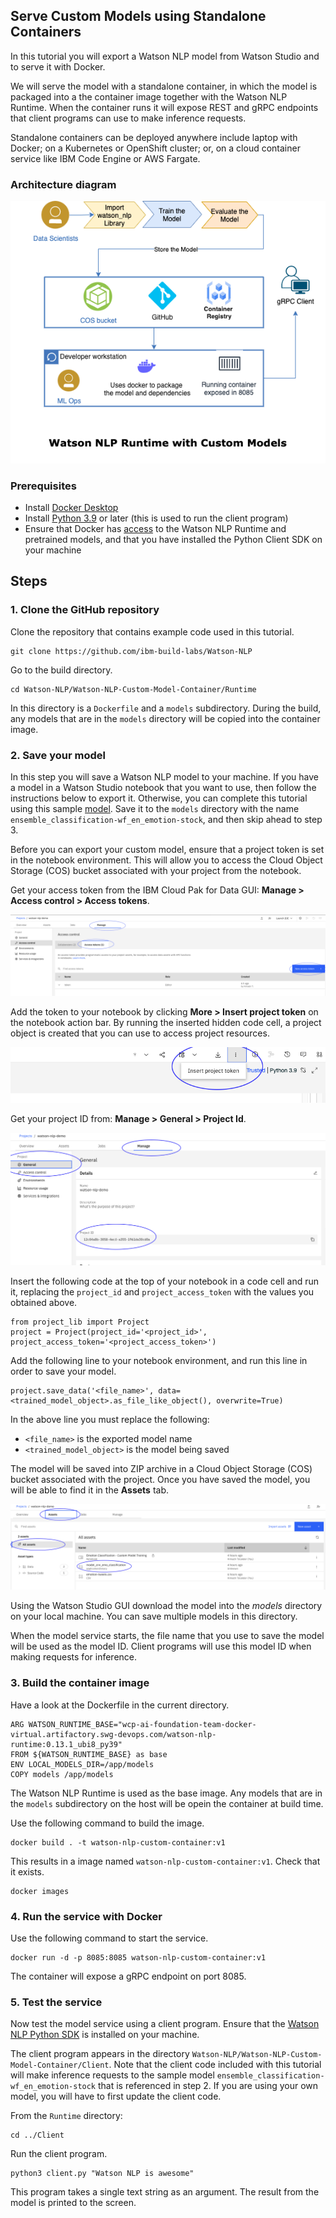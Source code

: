## Serve Custom Models using Standalone Containers
In this tutorial you will export a Watson NLP model from Watson Studio and to serve it with Docker. 

We will serve the model with a standalone container, in which the model is packaged into a the container image together with the Watson NLP Runtime. When the container runs it will expose REST and gRPC endpoints that client programs can use to make inference requests. 

Standalone containers can be deployed anywhere include laptop with Docker; on a Kubernetes or OpenShift cluster; or, on a cloud container service like IBM Code Engine or AWS Fargate.  

### Architecture diagram

![reference architecture](Images/reference_architecture.png)
    
### Prerequisites
    
- Install [Docker Desktop](https://docs.docker.com/get-docker/)
- Install [Python 3.9](https://www.python.org/downloads/) or later (this is used to run the client program)
- Ensure that Docker has [access](https://github.com/ibm-build-labs/Watson-NLP/blob/main/access/README.md) to the Watson NLP Runtime and pretrained models, and that you have installed the Python Client SDK on your machine
    
## Steps
### 1. Clone the GitHub repository
Clone the repository that contains example code used in this tutorial. 
```
git clone https://github.com/ibm-build-labs/Watson-NLP 
```
Go to the build directory.
```
cd Watson-NLP/Watson-NLP-Custom-Model-Container/Runtime 
```
In this directory is a `Dockerfile` and a `models` subdirectory. During the build, any models that are in the `models` directory will be copied into the container image.

### 2. Save your model
In this step you will save a Watson NLP model to your machine.  If you have a model in a Watson Studio notebook that you want to use, then follow the instructions below to export it. Otherwise, you can complete this tutorial using this sample [model](https://github.com/ibm-build-labs/Watson-NLP/releases/download/ml_model/ensemble_classification-wf_en_emotion).  Save it to the `models` directory with the name `ensemble_classification-wf_en_emotion-stock`, and then skip ahead to step 3.

Before you can export your custom model, ensure that a project token is set in the notebook environment. This will allow you to access the Cloud Object Storage (COS) bucket associated with your project from the notebook.  

Get your access token from the IBM Cloud Pak for Data GUI: **Manage > Access control > Access tokens**. 

![access token](Images/access_token.png)

Add the token to your notebook by clicking **More > Insert project token** on the notebook action bar. By running the inserted hidden code cell, a project object is created that you can use to access project resources. 

![insert token](Images/insert_token.png)

Get your project ID from: **Manage > General > Project Id**.

![project id](Images/project_id.png)
    
Insert the following code at the top of your notebook in a code cell and run it, replacing the `project_id` and `project_access_token` with the values you obtained above. 
```
from project_lib import Project 
project = Project(project_id='<project_id>', project_access_token='<project_access_token>') 
```
Add the following line to your notebook environment, and run this line in order to save your model. 
```
project.save_data('<file_name>', data=<trained_model_object>.as_file_like_object(), overwrite=True)
```
In the above line you must replace the following:
- `<file_name>` is the exported model name 
- `<trained_model_object>` is the model being saved

The model will be saved into ZIP archive in a Cloud Object Storage (COS) bucket associated with the project. Once you have saved the model, you will be able to find it in the **Assets** tab. 

![saved model](Images/saved_model.png)
    
Using the Watson Studio GUI download the model into the *models* directory on your local machine. You can save multiple models in this directory.  

When the model service starts, the file name that you use to save the model will be used as the model ID.  Client programs will use this model ID when making requests for inference.

### 3. Build the container image
Have a look at the Dockerfile in the current directory.
```
ARG WATSON_RUNTIME_BASE="wcp-ai-foundation-team-docker-virtual.artifactory.swg-devops.com/watson-nlp-runtime:0.13.1_ubi8_py39" 
FROM ${WATSON_RUNTIME_BASE} as base 
ENV LOCAL_MODELS_DIR=/app/models 
COPY models /app/models 
```
The Watson NLP Runtime is used as the base image. Any models that are in the `models` subdirectory on the host will be opein the container at build time.

Use the following command to build the image. 
```
docker build . -t watson-nlp-custom-container:v1 
```
This results in a image named `watson-nlp-custom-container:v1`.  Check that it exists.
```
docker images
```

### 4. Run the service with Docker
Use the following command to start the service. 
```
docker run -d -p 8085:8085 watson-nlp-custom-container:v1 
```
The container will expose a gRPC endpoint on port 8085. 

### 5. Test the service
Now test the model service using a client program. Ensure that the [Watson NLP Python SDK](https://github.com/ibm-build-labs/Watson-NLP/blob/main/access/README.md) is installed on your machine.

The client program appears in the directory `Watson-NLP/Watson-NLP-Custom-Model-Container/Client`. Note that the client code included with this tutorial will make inference requests to the sample model `ensemble_classification-wf_en_emotion-stock` that is referenced in step 2.  If you are using your own model, you will have to first update the client code.

From the `Runtime` directory:
```
cd ../Client 
```
Run the client program.
```
python3 client.py "Watson NLP is awesome" 
```
This program takes a single text string as an argument.  The result from the model is printed to the screen.
